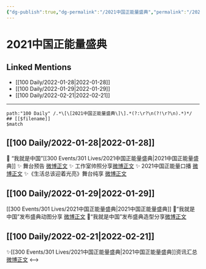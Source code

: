 ```yaml
---
{"dg-publish":true,"dg-permalink":"/2021中国正能量盛典","permalink":"/2021中国正能量盛典/"}
---
```


# 2021中国正能量盛典

## Linked Mentions
- [[100 Daily/2022-01-28\|2022-01-28]]
- [[100 Daily/2022-01-29\|2022-01-29]]
- [[100 Daily/2022-02-21\|2022-02-21]]


---

```expander
path:"100 Daily" /.*\[\[2021中国正能量盛典\]\].*(?:\r?\n(?!\r?\n).*)*/
## [[$filename]]
$match
```
## [[100 Daily/2022-01-28\|2022-01-28]]
💫 “我就是中国”[[300 Events/301 Lives/2021中国正能量盛典\|2021中国正能量盛典]]
✨ 舞台预告 [微博正文](https://m.weibo.cn/6466290670/4730656104121167)
✨ 工作室帅照分享[微博正文](https://m.weibo.cn/6466290670/4730761305131513)
✨ 2021中国正能量口播 [微博正文](https://m.weibo.cn/6466290670/4730748383006738)
✨《生活总该迎着光亮》舞台纯享 [微博正文](https://m.weibo.cn/6466290670/4730745854364897)
## [[100 Daily/2022-01-29\|2022-01-29]]
[[300 Events/301 Lives/2021中国正能量盛典\|2021中国正能量盛典]]
🌟“我就是中国”发布盛典动图分享 [微博正文](https://m.weibo.cn/6466290670/4731079099416715)
🌟“我就是中国”发布盛典造型分享[微博正文](https://m.weibo.cn/6466290670/4730911482974472)
## [[100 Daily/2022-02-21\|2022-02-21]]
✨[[300 Events/301 Lives/2021中国正能量盛典\|2021中国正能量盛典]]资讯汇总[微博正文](https://m.weibo.cn/6466290670/4739275037610097)
<-->
